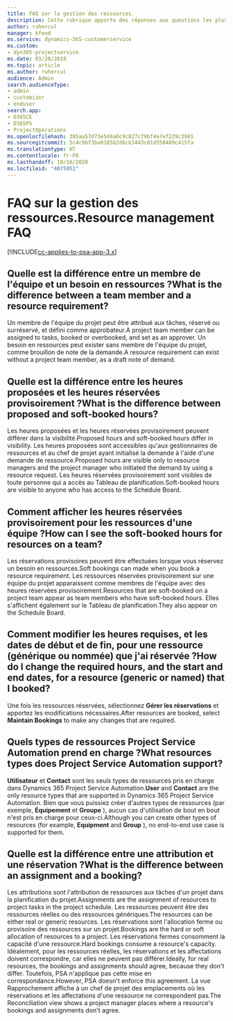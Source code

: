 ```yaml
---
title: FAQ sur la gestion des ressources.
description: Cette rubrique apporte des réponses aux questions les plus fréquemment posées sur la gestion des ressources.
author: ruhercul
manager: kfend
ms.service: dynamics-365-customerservice
ms.custom:
- dyn365-projectservice
ms.date: 03/28/2019
ms.topic: article
ms.author: ruhercul
audience: Admin
search.audienceType:
- admin
- customizer
- enduser
search.app:
- D365CE
- D365PS
- ProjectOperations
ms.openlocfilehash: 395aa57d73e5d4a0c9c827c79bf4e7ef229c3981
ms.sourcegitcommit: 5c4c9bf3ba018562d6cb3443c01d550489c415fa
ms.translationtype: HT
ms.contentlocale: fr-FR
ms.lasthandoff: 10/16/2020
ms.locfileid: "4075951"
---
```

# <a name="resource-management-faq"></a><span data-ttu-id="92626-103">FAQ sur la gestion des ressources.</span><span class="sxs-lookup"><span data-stu-id="92626-103">Resource management FAQ</span></span>

[!INCLUDE[cc-applies-to-psa-app-3.x](../includes/cc-applies-to-psa-app-3x.md)]

## <a name="what-is-the-difference-between-a-team-member-and-a-resource-requirement"></a><span data-ttu-id="92626-104">Quelle est la différence entre un membre de l'équipe et un besoin en ressources ?</span><span class="sxs-lookup"><span data-stu-id="92626-104">What is the difference between a team member and a resource requirement?</span></span>

<span data-ttu-id="92626-105">Un membre de l'équipe du projet peut être attribué aux tâches, réservé ou surréservé, et défini comme approbateur.</span><span class="sxs-lookup"><span data-stu-id="92626-105">A project team member can be assigned to tasks, booked or overbooked, and set as an approver.</span></span> <span data-ttu-id="92626-106">Un besoin en ressources peut exister sans membre de l'équipe du projet, comme brouillon de note de la demande.</span><span class="sxs-lookup"><span data-stu-id="92626-106">A resource requirement can exist without a project team member, as a draft note of demand.</span></span> 

## <a name="what-is-the-difference-between-proposed-and-soft-booked-hours"></a><span data-ttu-id="92626-107">Quelle est la différence entre les heures proposées et les heures réservées provisoirement ?</span><span class="sxs-lookup"><span data-stu-id="92626-107">What is the difference between proposed and soft-booked hours?</span></span>

<span data-ttu-id="92626-108">Les heures proposées et les heures réservées provisoirement peuvent différer dans la visibilité.</span><span class="sxs-lookup"><span data-stu-id="92626-108">Proposed hours and soft-booked hours differ in visibility.</span></span> <span data-ttu-id="92626-109">Les heures proposées sont accessibles qu'aux gestionnaires de ressources et au chef de projet ayant initialisé la demande à l'aide d'une demande de ressource.</span><span class="sxs-lookup"><span data-stu-id="92626-109">Proposed hours are visible only to resource managers and the project manager who initiated the demand by using a resource request.</span></span> <span data-ttu-id="92626-110">Les heures réservées provisoirement sont visibles de toute personne qui a accès au Tableau de planification.</span><span class="sxs-lookup"><span data-stu-id="92626-110">Soft-booked hours are visible to anyone who has access to the Schedule Board.</span></span>

## <a name="how-can-i-see-the-soft-booked-hours-for-resources-on-a-team"></a><span data-ttu-id="92626-111">Comment afficher les heures réservées provisoirement pour les ressources d'une équipe ?</span><span class="sxs-lookup"><span data-stu-id="92626-111">How can I see the soft-booked hours for resources on a team?</span></span>

<span data-ttu-id="92626-112">Les réservations provisoires peuvent être effectuées lorsque vous réservez un besoin en ressources.</span><span class="sxs-lookup"><span data-stu-id="92626-112">Soft bookings can made when you book a resource requirement.</span></span> <span data-ttu-id="92626-113">Les ressources réservées provisoirement sur une équipe du projet apparaissent comme membres de l'équipe avec des heures réservées provisoirement.</span><span class="sxs-lookup"><span data-stu-id="92626-113">Resources that are soft-booked on a project team appear as team members who have soft-booked hours.</span></span> <span data-ttu-id="92626-114">Elles s'affichent également sur le Tableau de planification.</span><span class="sxs-lookup"><span data-stu-id="92626-114">They also appear on the Schedule Board.</span></span>

## <a name="how-do-i-change-the-required-hours-and-the-start-and-end-dates-for-a-resource-generic-or-named-that-i-booked"></a><span data-ttu-id="92626-115">Comment modifier les heures requises, et les dates de début et de fin, pour une ressource (générique ou nommée) que j'ai réservée ?</span><span class="sxs-lookup"><span data-stu-id="92626-115">How do I change the required hours, and the start and end dates, for a resource (generic or named) that I booked?</span></span>

<span data-ttu-id="92626-116">Une fois les ressources réservées, sélectionnez **Gérer les réservations** et apportez les modifications nécessaires.</span><span class="sxs-lookup"><span data-stu-id="92626-116">After resources are booked, select **Maintain Bookings** to make any changes that are required.</span></span>

## <a name="what-resources-types-does-project-service-automation-support"></a><span data-ttu-id="92626-117">Quels types de ressources Project Service Automation prend en charge ?</span><span class="sxs-lookup"><span data-stu-id="92626-117">What resources types does Project Service Automation support?</span></span>

<span data-ttu-id="92626-118">**Utilisateur** et **Contact** sont les seuls types de ressources pris en charge dans Dynamics 365 Project Service Automation.</span><span class="sxs-lookup"><span data-stu-id="92626-118">**User** and **Contact** are the only resource types that are supported in Dynamics 365 Project Service Automation.</span></span> <span data-ttu-id="92626-119">Bien que vous puissiez créer d'autres types de ressources (par exemple, **Équipement** et **Groupe** ), aucun cas d'utilisation de bout en bout n'est pris en charge pour ceux-ci.</span><span class="sxs-lookup"><span data-stu-id="92626-119">Although you can create other types of resources (for example, **Equipment** and **Group** ), no end-to-end use case is supported for them.</span></span>

## <a name="what-is-the-difference-between-an-assignment-and-a-booking"></a><span data-ttu-id="92626-120">Quelle est la différence entre une attribution et une réservation ?</span><span class="sxs-lookup"><span data-stu-id="92626-120">What is the difference between an assignment and a booking?</span></span>

<span data-ttu-id="92626-121">Les attributions sont l'attribution de ressources aux tâches d'un projet dans la planification du projet.</span><span class="sxs-lookup"><span data-stu-id="92626-121">Assignments are the assignment of resources to project tasks in the project schedule.</span></span> <span data-ttu-id="92626-122">Les ressources peuvent être des ressources réelles ou des ressources génériques.</span><span class="sxs-lookup"><span data-stu-id="92626-122">The resources can be either real or generic resources.</span></span> <span data-ttu-id="92626-123">Les réservations sont l'allocation ferme ou provisoire des ressources sur un projet.</span><span class="sxs-lookup"><span data-stu-id="92626-123">Bookings are the hard or soft allocation of resources to a project.</span></span> <span data-ttu-id="92626-124">Les réservations fermes consomment la capacité d'une ressource.</span><span class="sxs-lookup"><span data-stu-id="92626-124">Hard bookings consume a resource's capacity.</span></span> <span data-ttu-id="92626-125">Idéalement, pour les ressources réelles, les réservations et les affectations doivent correspondre, car elles ne peuvent pas différer.</span><span class="sxs-lookup"><span data-stu-id="92626-125">Ideally, for real resources, the bookings and assignments should agree, because they don't differ.</span></span> <span data-ttu-id="92626-126">Toutefois, PSA n'applique pas cette mise en correspondance.</span><span class="sxs-lookup"><span data-stu-id="92626-126">However, PSA doesn't enforce this agreement.</span></span> <span data-ttu-id="92626-127">La vue Rapprochement affiche à un chef de projet des emplacements où les réservations et les affectations d'une ressource ne correspondent pas.</span><span class="sxs-lookup"><span data-stu-id="92626-127">The Reconciliation view shows a project manager places where a resource's bookings and assignments don't agree.</span></span>
